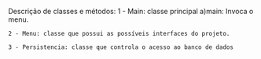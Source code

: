 Descrição de classes e métodos:
	1 - Main: classe principal
		a)main: Invoca o menu.

	2 - Menu: classe que possui as possíveis interfaces do projeto.

	3 - Persistencia: classe que controla o acesso ao banco de dados